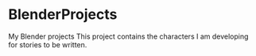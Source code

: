 # BlenderProjects
My Blender projects
This project contains the characters I am developing for stories to be written.
